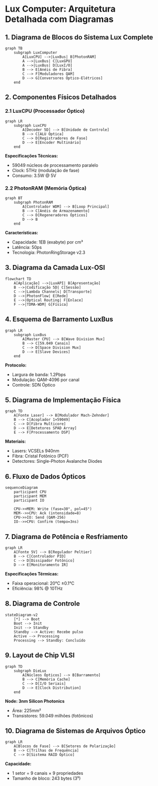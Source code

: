 # **Lux Computer: Arquitetura Detalhada com Diagramas**

## 1. Diagrama de Blocos do Sistema Lux Complete

```mermaid
graph TB
    subgraph LuxComputer
        A[LuxCPU] -->|LuxBus| B[PhotonRAM]
        A -->|LuxBus| C[LuxGPU]
        A -->|LuxBus| D[LuxI/O]
        B --> E[Anéis de Fibra]
        C --> F[Moduladores QAM]
        D --> G[Conversores Óptico-Elétricos]
    end
```

## 2. Componentes Físicos Detalhados

### 2.1 LuxCPU (Processador Óptico)
```mermaid
graph LR
    subgraph LuxCPU
        A[Decoder 5D] --> B[Unidade de Controle]
        B --> C[ALU Óptica]
        C --> D[Registradores de Fase]
        D --> E[Encoder Multinário]
    end
```

**Especificações Técnicas:**
- 59049 núcleos de processamento paralelo
- Clock: 5THz (modulação de fase)
- Consumo: 3.5W @ 5V

### 2.2 PhotonRAM (Memória Óptica)
```mermaid
graph BT
    subgraph PhotonRAM
        A[Controlador WDM] --> B[Loop Principal]
        B --> C[Anéis de Armazenamento]
        C --> D[Regeneradores Ópticos]
        D --> B
    end
```

**Características:**
- Capacidade: 1EB (exabyte) por cm³
- Latência: 50ps
- Tecnologia: PhotonRingStorage v2.3

## 3. Diagrama da Camada Lux-OSI

```mermaid
flowchart TD
    A[Aplicação] -->|LuxAPI| B[Apresentação]
    B -->|Codificação 5D| C[Sessão]
    C -->|Lambda Channels| D[Transporte]
    D -->|PhotonFlow| E[Rede]
    E -->|Optical Routing| F[Enlace]
    F -->|TDMA-WDM| G[Física]
```

## 4. Esquema de Barramento LuxBus

```mermaid
graph LR
    subgraph LuxBus
        A[Master CPU] --> B[Wave Division Mux]
        B --> C[59.049 Canais]
        C --> D[Space Division Mux]
        D --> E[Slave Devices]
    end
```

**Protocolo:**
- Largura de banda: 1.2Pbps
- Modulação: QAM-4096 por canal
- Controle: SDN Óptico

## 5. Diagrama de Implementação Física

```mermaid
graph TD
    A[Fonte Laser] --> B[Modulador Mach-Zehnder]
    B --> C[Acoplador 1×59049]
    C --> D[Fibra Multicore]
    D --> E[Detetores SPAD Array]
    E --> F[Processamento DSP]
```

**Materiais:**
- Lasers: VCSELs 940nm
- Fibra: Cristal Fotônico (PCF)
- Detectores: Single-Photon Avalanche Diodes

## 6. Fluxo de Dados Ópticos

```mermaid
sequenceDiagram
    participant CPU
    participant MEM
    participant IO
    
    CPU->>MEM: Write (fase=30°, pol=45°)
    MEM-->>CPU: Ack (intensidade=8)
    CPU->>IO: Send (QAM-256)
    IO-->>CPU: Confirm (tempo=3ns)
```

## 7. Diagrama de Potência e Resfriamento

```mermaid
graph LR
    A[Fonte 5V] --> B[Regulador Peltier]
    B --> C[Controlador PID]
    C --> D[Dissipador Fotônico]
    D --> E[Monitoramento IR]
```

**Especificações Térmicas:**
- Faixa operacional: 20°C ±0.1°C
- Eficiência: 98% @ 10THz

## 8. Diagrama de Controle

```mermaid
stateDiagram-v2
    [*] --> Boot
    Boot --> Init
    Init --> Standby
    Standby --> Active: Recebe pulso
    Active --> Processing
    Processing --> Standby: Concluído
```

## 9. Layout de Chip VLSI

```mermaid
graph TD
    subgraph DieLux
        A[Núcleos Ópticos] --> B[Barramento]
        B --> C[Memória Cache]
        C --> D[I/O Seriais]
        D --> E[Clock Distribution]
    end
```

**Node: 3nm Silicon Photonics**
- Área: 225mm²
- Transistores: 59.049 milhões (fotônicos)

## 10. Diagrama de Sistemas de Arquivos Óptico

```mermaid
graph LR
    A[Blocos de Fase] --> B[Setores de Polarização]
    B --> C[Trilhas de Frequência]
    C --> D[Sistema RAID Óptico]
```

**Capacidade:**
- 1 setor = 9 canais × 9 propriedades
- Tamanho de bloco: 243 bytes (3⁵)
